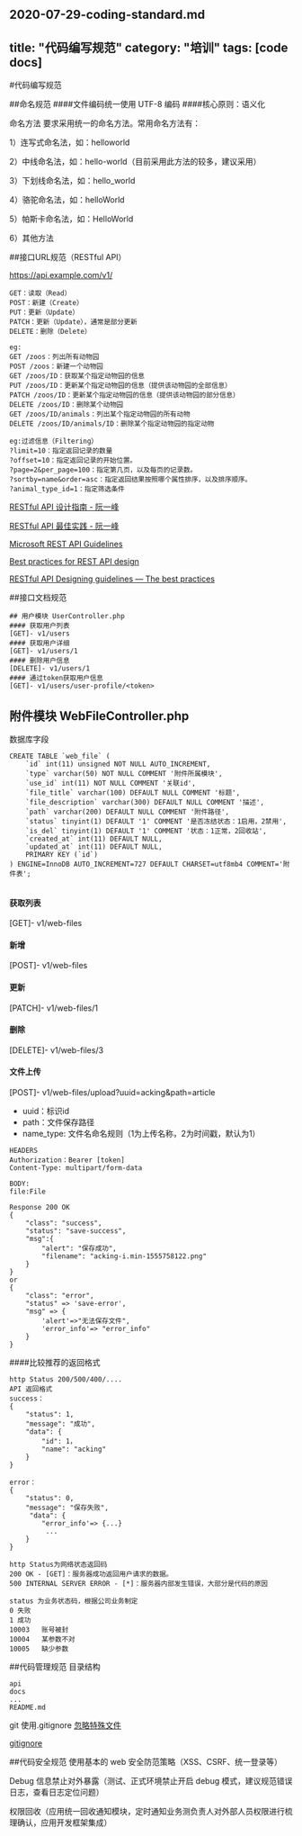 2020-07-29-coding-standard.md
---
title: "代码编写规范"
category: "培训"
tags: [code docs]
---
#代码编写规范

##命名规范
####文件编码统一使用 UTF-8 编码
####核心原则：语义化

命名方法 要求采用统一的命名方法。常用命名方法有：

1）连写式命名法，如：helloworld

2）中线命名法，如：hello-world（目前采用此方法的较多，建议采用）

3）下划线命名法，如：hello_world

4）骆驼命名法，如：helloWorld

5）帕斯卡命名法，如：HelloWorld

6）其他方法



##接口URL规范（RESTful API）


https://api.example.com/v1/

```
GET：读取（Read）
POST：新建（Create）
PUT：更新（Update）
PATCH：更新（Update），通常是部分更新
DELETE：删除（Delete）
```

```
eg:
GET /zoos：列出所有动物园
POST /zoos：新建一个动物园
GET /zoos/ID：获取某个指定动物园的信息
PUT /zoos/ID：更新某个指定动物园的信息（提供该动物园的全部信息）
PATCH /zoos/ID：更新某个指定动物园的信息（提供该动物园的部分信息）
DELETE /zoos/ID：删除某个动物园
GET /zoos/ID/animals：列出某个指定动物园的所有动物
DELETE /zoos/ID/animals/ID：删除某个指定动物园的指定动物

```

```
eg:过滤信息（Filtering）
?limit=10：指定返回记录的数量
?offset=10：指定返回记录的开始位置。
?page=2&per_page=100：指定第几页，以及每页的记录数。
?sortby=name&order=asc：指定返回结果按照哪个属性排序，以及排序顺序。
?animal_type_id=1：指定筛选条件

```






[RESTful API 设计指南 - 阮一峰](http://www.ruanyifeng.com/blog/2014/05/restful_api.html)

[RESTful API 最佳实践 - 阮一峰](http://www.ruanyifeng.com/blog/2018/10/restful-api-best-practices.html)

[Microsoft REST API Guidelines](https://github.com/microsoft/api-guidelines/blob/vNext/Guidelines.md)

[Best practices for REST API design](https://stackoverflow.blog/2020/03/02/best-practices-for-rest-api-design/)

[RESTful API Designing guidelines — The best practices](https://hackernoon.com/restful-api-designing-guidelines-the-best-practices-60e1d954e7c9)


##接口文档规范

```
## 用户模块 UserController.php
#### 获取用户列表
[GET]- v1/users
#### 获取用户详细
[GET]- v1/users/1
#### 删除用户信息
[DELETE]- v1/users/1
#### 通过token获取用户信息
[GET]- v1/users/user-profile/<token>

```
## 附件模块 WebFileController.php

数据库字段

```
CREATE TABLE `web_file` (
	`id` int(11) unsigned NOT NULL AUTO_INCREMENT,
	`type` varchar(50) NOT NULL COMMENT '附件所属模块',
	`use_id` int(11) NOT NULL COMMENT '关联id',
	`file_title` varchar(100) DEFAULT NULL COMMENT '标题',
	`file_description` varchar(300) DEFAULT NULL COMMENT '描述',
	`path` varchar(200) DEFAULT NULL COMMENT '附件路径',
	`status` tinyint(1) DEFAULT '1' COMMENT '是否冻结状态：1启用，2禁用',
	`is_del` tinyint(1) DEFAULT '1' COMMENT '状态：1正常，2回收站',
	`created_at` int(11) DEFAULT NULL,
	`updated_at` int(11) DEFAULT NULL,
	PRIMARY KEY (`id`)
) ENGINE=InnoDB AUTO_INCREMENT=727 DEFAULT CHARSET=utf8mb4 COMMENT='附件表';


```

#### 获取列表
[GET]- v1/web-files

#### 新增
[POST]- v1/web-files

#### 更新
[PATCH]- v1/web-files/1

#### 删除
[DELETE]- v1/web-files/3

#### 文件上传
[POST]- v1/web-files/upload?uuid=acking&path=article

- uuid：标识id
- path：文件保存路径
- name_type: 文件名命名规则（1为上传名称，2为时间戳，默认为1）

```
HEADERS
Authorization：Bearer [token]
Content-Type: multipart/form-data

BODY:
file:File

Response 200 OK
{
	"class": "success",
	"status": "save-success",
	"msg":{
		"alert": "保存成功",
		"filename": "acking-i.min-1555758122.png"
	}
}
or
{
	"class": "error",
	"status" => 'save-error',
    "msg" => {
        'alert'=>"无法保存文件",
        'error_info'=> "error_info"
    }
}

```

####比较推荐的返回格式
```
http Status 200/500/400/....
API 返回格式
success：
{
    "status": 1,
    "message": "成功",
    "data": {
        "id": 1，
        "name": "acking"
    }
}

error：
{
    "status": 0,
    "message": "保存失败",
	 "data": {
        "error_info'=> {...}
         ...
    }
}

http Status为网络状态返回码
200 OK - [GET]：服务器成功返回用户请求的数据。
500 INTERNAL SERVER ERROR - [*]：服务器内部发生错误，大部分是代码的原因

status 为业务状态码，根据公司业务制定
0 失败
1 成功
10003   账号被封
10004   某参数不对
10005   缺少参数
```


##代码管理规范
目录结构

```
api
docs
...
README.md
```

git 使用.gitignore [忽略特殊文件](https://www.liaoxuefeng.com/wiki/896043488029600/900004590234208)

[gitignore](https://github.com/github/gitignore)


##代码安全规范
使用基本的 web 安全防范策略（XSS、CSRF、统一登录等）

Debug 信息禁止对外暴露（测试、正式环境禁止开启 debug 模式，建议规范错误日志，查看日志定位问题）

权限回收（应用统一回收通知模块，定时通知业务测负责人对外部人员权限进行梳理确认，应用开发框架集成）





